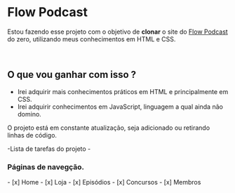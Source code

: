 # Flow Podcast
<p>Estou fazendo esse projeto com o objetivo de <b>clonar</b> o site do <a href="https://flowpodcast.com.br/">Flow Podcast</a> do zero, utilizando meus conhecimentos em HTML  e CSS.</p>
<br>
<h2>O que vou ganhar com isso ?</h2>
<ul>
<li>Irei adquirir mais conhecimentos práticos em HTML e principalmente em CSS.</li>
<li>Irei adquirir conhecimentos em JavaScript, linguagem a qual ainda não domino.</li>
</ul>

<p>O projeto está em constante atualização, seja adicionado ou retirando linhas de código.</p>



-Lista de tarefas do projeto -
<H3>Páginas de navegção.</H3>
- [x] Home
- [x] Loja
- [x] Episódios
- [x] Concursos
- [x] Membros


